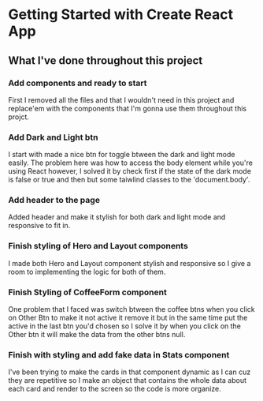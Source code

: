 # Getting Started with Create React App

## What I've done throughout this project
### Add components and ready to start

First I removed all the files and that I wouldn't need in this project and replace'em with the components that I'm gonna use them throughout this projct.


### Add Dark and Light btn

I start with made a nice btn for toggle btween the dark and light mode easily.
The problem here was how to access the body element while you're using React however, I solved it by check first if the state of the dark mode is false or true and then but some taiwlind classes to the 'document.body'. 


### Add header to the page

Added header and make it stylish for both dark and light mode and responsive to fit in.


### Finish styling of Hero and Layout components

I made both Hero and Layout component stylish and responsive so I give a room to implementing the logic for both of them.


### Finish Styling of CoffeeForm component

One problem that I faced was switch btween the coffee btns when you click on Other Btn to make it not active it remove it but in the same time put the active in the last btn you'd chosen so I solve it by when you click on the Other btn it will make the data from the other btns null.


### Finish with styling and add fake data in Stats component

I've been trying to make the cards in that component dynamic as I can cuz they are repetitive so I make an object that contains the whole data about each card and render to the screen so the code is more organize.
